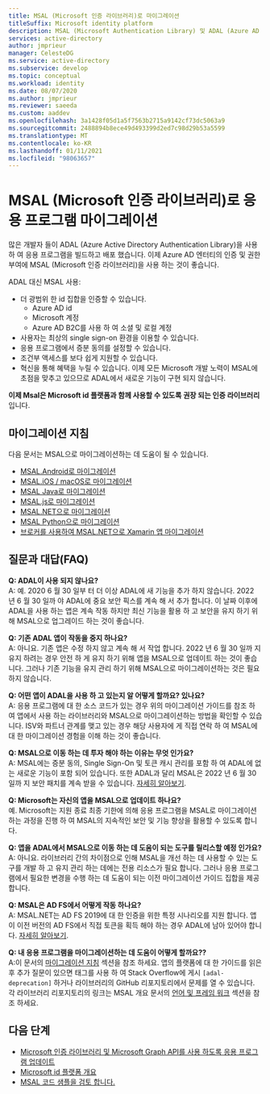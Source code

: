 ```yaml
---
title: MSAL (Microsoft 인증 라이브러리)로 마이그레이션
titleSuffix: Microsoft identity platform
description: MSAL (Microsoft Authentication Library) 및 ADAL (Azure AD 인증 라이브러리)의 차이점 및 MSAL으로 마이그레이션하는 방법에 대해 알아봅니다.
services: active-directory
author: jmprieur
manager: CelesteDG
ms.service: active-directory
ms.subservice: develop
ms.topic: conceptual
ms.workload: identity
ms.date: 08/07/2020
ms.author: jmprieur
ms.reviewer: saeeda
ms.custom: aaddev
ms.openlocfilehash: 3a1428f05d1a5f7563b2715a9142cf73dc5063a9
ms.sourcegitcommit: 2488894b8ece49d493399d2ed7c98d29b53a5599
ms.translationtype: MT
ms.contentlocale: ko-KR
ms.lasthandoff: 01/11/2021
ms.locfileid: "98063657"
---
```

# <a name="migrate-applications-to-the-microsoft-authentication-library-msal"></a>MSAL (Microsoft 인증 라이브러리)로 응용 프로그램 마이그레이션

많은 개발자 들이 ADAL (Azure Active Directory Authentication Library)을 사용 하 여 응용 프로그램을 빌드하고 배포 했습니다. 이제 Azure AD 엔터티의 인증 및 권한 부여에 MSAL (Microsoft 인증 라이브러리)을 사용 하는 것이 좋습니다.

ADAL 대신 MSAL 사용:

- 더 광범위 한 id 집합을 인증할 수 있습니다.
  - Azure AD id
  - Microsoft 계정
  - Azure AD B2C를 사용 하 여 소셜 및 로컬 계정
- 사용자는 최상의 single sign-on 환경을 이용할 수 있습니다.
- 응용 프로그램에서 증분 동의를 설정할 수 있습니다.
- 조건부 액세스를 보다 쉽게 지원할 수 있습니다.
- 혁신을 통해 혜택을 누릴 수 있습니다. 이제 모든 Microsoft 개발 노력이 MSAL에 초점을 맞추고 있으므로 ADAL에서 새로운 기능이 구현 되지 않습니다.

**이제 Msal은 Microsoft id 플랫폼과 함께 사용할 수 있도록 권장 되는 인증 라이브러리** 입니다.

## <a name="migration-guidance"></a>마이그레이션 지침

다음 문서는 MSAL으로 마이그레이션하는 데 도움이 될 수 있습니다.

- [MSAL.Android로 마이그레이션](migrate-android-adal-msal.md)
- [MSAL.iOS / macOS로 마이그레이션](migrate-objc-adal-msal.md)
- [MSAL Java로 마이그레이션](migrate-adal-msal-java.md)
- [MSAL.js로 마이그레이션](msal-compare-msal-js-and-adal-js.md)
- [MSAL.NET으로 마이그레이션](msal-net-migration.md)
- [MSAL Python으로 마이그레이션](migrate-python-adal-msal.md)
- [브로커를 사용하여 MSAL.NET으로 Xamarin 앱 마이그레이션](msal-net-migration-ios-broker.md)

## <a name="frequently-asked-questions-faq"></a>질문과 대답(FAQ)

__Q: ADAL이 사용 되지 않나요?__  
A: 예. 2020 6 월 30 일부 터 더 이상 ADAL에 새 기능을 추가 하지 않습니다. 2022 년 6 월 30 일까 야 ADAL에 중요 보안 픽스를 계속 해 서 추가 합니다. 이 날짜 이후에 ADAL을 사용 하는 앱은 계속 작동 하지만 최신 기능을 활용 하 고 보안을 유지 하기 위해 MSAL으로 업그레이드 하는 것이 좋습니다.

__Q: 기존 ADAL 앱이 작동을 중지 하나요?__  
A: 아니요. 기존 앱은 수정 하지 않고 계속 해 서 작업 합니다. 2022 년 6 월 30 일까 지 유지 하려는 경우 안전 하 게 유지 하기 위해 앱을 MSAL으로 업데이트 하는 것이 좋습니다. 그러나 기존 기능을 유지 관리 하기 위해 MSAL으로 마이그레이션하는 것은 필요 하지 않습니다.

__Q: 어떤 앱이 ADAL을 사용 하 고 있는지 알 어떻게 할까요? 있나요?__  
A: 응용 프로그램에 대 한 소스 코드가 있는 경우 위의 마이그레이션 가이드를 참조 하 여 앱에서 사용 하는 라이브러리와 MSAL으로 마이그레이션하는 방법을 확인할 수 있습니다. ISV와 파트너 관계를 맺고 있는 경우 해당 사용자에 게 직접 연락 하 여 MSAL에 대 한 마이그레이션 경험을 이해 하는 것이 좋습니다.

__Q: MSAL으로 이동 하는 데 투자 해야 하는 이유는 무엇 인가요?__  
A: MSAL에는 증분 동의, Single Sign-On 및 토큰 캐시 관리를 포함 하 여 ADAL에 없는 새로운 기능이 포함 되어 있습니다. 또한 ADAL과 달리 MSAL은 2022 년 6 월 30 일까 지 보안 패치를 계속 받을 수 있습니다. [자세히 알아보기](msal-overview.md).

__Q: Microsoft는 자신의 앱을 MSAL으로 업데이트 하나요?__  
예. Microsoft는 지원 종료 최종 기한에 의해 응용 프로그램을 MSAL로 마이그레이션하는 과정을 진행 하 여 MSAL의 지속적인 보안 및 기능 향상을 활용할 수 있도록 합니다.

__Q: 앱을 ADAL에서 MSAL으로 이동 하는 데 도움이 되는 도구를 릴리스할 예정 인가요?__  
A: 아니요. 라이브러리 간의 차이점으로 인해 MSAL을 개선 하는 데 사용할 수 있는 도구를 개발 하 고 유지 관리 하는 데에는 전용 리소스가 필요 합니다. 그러나 응용 프로그램에서 필요한 변경을 수행 하는 데 도움이 되는 이전 마이그레이션 가이드 집합을 제공 합니다.

__Q: MSAL은 AD FS에서 어떻게 작동 하나요?__  
A: MSAL.NET는 AD FS 2019에 대 한 인증을 위한 특정 시나리오를 지원 합니다. 앱이 이전 버전의 AD FS에서 직접 토큰을 획득 해야 하는 경우 ADAL에 남아 있어야 합니다. [자세히 알아보기](msal-net-adfs-support.md).

__Q: 내 응용 프로그램을 마이그레이션하는 데 도움이 어떻게 할까요??__  
A:이 문서의 [마이그레이션 지침](#migration-guidance) 섹션을 참조 하세요. 앱의 플랫폼에 대 한 가이드를 읽은 후 추가 질문이 있으면 태그를 사용 하 여 Stack Overflow에 게시 `[adal-deprecation]` 하거나 라이브러리의 GitHub 리포지토리에서 문제를 열 수 있습니다. 각 라이브러리 리포지토리의 링크는 MSAL 개요 문서의 [언어 및 프레임 워크](msal-overview.md#languages-and-frameworks) 섹션을 참조 하세요.

## <a name="next-steps"></a>다음 단계

- [Microsoft 인증 라이브러리 및 Microsoft Graph API를 사용 하도록 응용 프로그램 업데이트](https://techcommunity.microsoft.com/t5/azure-active-directory-identity/update-your-applications-to-use-microsoft-authentication-library/ba-p/1257363)
- [Microsoft id 플랫폼 개요](v2-overview.md)
- [MSAL 코드 샘플을 검토 합니다.](sample-v2-code.md)
